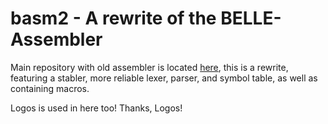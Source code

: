 # basm2 - A rewrite of the BELLE-Assembler

Main repository with old assembler is located [here](https://github.com/BlueGummi/belle), this is a rewrite, featuring a stabler, more reliable lexer, parser, and symbol table, as well as containing macros.

Logos is used in here too! Thanks, Logos!
